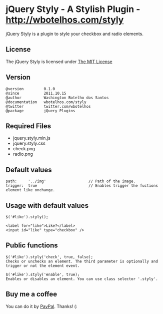 # jQuery Styly - A Stylish Plugin - http://wbotelhos.com/styly

jQuery Styly is a plugin to style your checkbox and radio elements.

## License

The jQuery Styly is licensed under [The MIT License](http://www.opensource.org/licenses/mit-license.php)

## Version

	@version         0.1.0
	@since           2011.10.15
	@author          Washington Botelho dos Santos
	@documentation   wbotelhos.com/styly
	@twitter         twitter.com/wbotelhos
	@package         jQuery Plugins

## Required Files

+ jquery.styly.min.js
+ jquery.styly.css
+ check.png
+ radio.png

## Default values

	path:     '../img'                   // Path of the image.
	trigger:  true                       // Enables trigger the fuctions element like onchange.

## Usage with default values

	$('#like').styly();

	<label for="like">Like?</label>
	<input id="like" type="checkbox" />

## Public functions

	$('#like').styly('check', true, false);
	Checks or unchecks an element. The third parameter is optionally and trigger or not the element event.

	$('#like').styly('enable', true);
	Enables or disables an element. You can use class selector '.styly'.

## Buy me a coffee

You can do it by [PayPal](https://www.paypal.com/cgi-bin/webscr?cmd=_donations&business=X8HEP2878NDEG&item_name=jQuery%20Styly). Thanks! (: